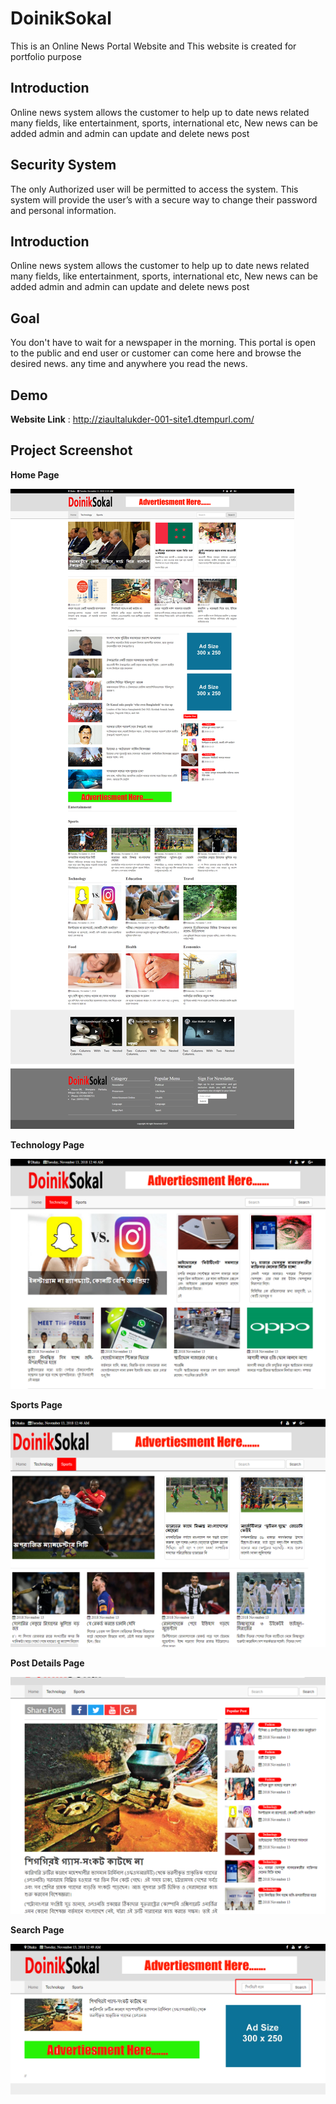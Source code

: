 # DoinikSokal
This is an Online News Portal Website and This website is created for portfolio purpose

## Introduction
Online news system allows the customer to help up to date news related many fields, like entertainment,
sports, international etc, New news can be added admin and admin can update and delete news post

## Security System
The only Authorized user will be permitted to access the system. This system will provide the user’s with a secure way to change their password and personal information.

## Introduction
Online news system allows the customer to help up to date news related many fields, like entertainment,
sports, international etc, New news can be added admin and admin can update and delete news post

## Goal
You don't have to wait for a newspaper in the morning. This portal is open to the public and end user or customer can come here and
browse the desired news. any time and anywhere you read the news.

## Demo
**Website Link** : http://ziaultalukder-001-site1.dtempurl.com/
## Project Screenshot

**Home Page**

![](ProjectImage/screencapture-ziaultalukder-001-site1-dtempurl-2018-11-13-14_45_15.png)

**Technology Page**

![](ProjectImage/Screenshot_8.png)


**Sports Page**

![](ProjectImage/Screenshot_7.png)


**Post Details Page**

![](ProjectImage/Screenshot_10.png)


**Search Page**

![](ProjectImage/Screenshot_9.png)
